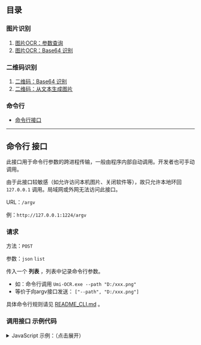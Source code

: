 ## 目录

### 图片识别

1. [图片OCR：参数查询](api_ocr.md#/api/ocr/get_options)
2. [图片OCR：Base64 识别](api_ocr.md#/api/ocr)

### 二维码识别

1. [二维码：Base64 识别](api_qrcode.md#/api/qrcode)
2. [二维码：从文本生成图片](api_qrcode.md#/api/qrcode/text)

### 命令行

- [命令行接口](#/argv)

<a id="/argv"></a>

---

## 命令行 接口

此接口用于命令行参数的跨进程传输，一般由程序内部自动调用。开发者也可手动调用。

由于此接口较敏感（如允许访问本机图片、关闭软件等），故只允许本地环回 `127.0.0.1` 调用。局域网或外网无法访问此接口。

URL：`/argv`

例：`http://127.0.0.1:1224/argv`

### 请求

方法：`POST`

参数：`json` `list`

传入一个 **列表** ，列表中记录命令行参数。

- 如：命令行调用 `Umi-OCR.exe --path "D:/xxx.png"`
- 等价于向argv接口发送： `["--path", "D:/xxx.png"]`

具体命令行规则请见 [README_CLI.md](README_CLI.md) 。

### 调用接口 示例代码

<details>
<summary>JavaScript 示例：（点击展开）</summary>

```javascript
const url = "http://127.0.0.1:1224/argv";
// 等价于命令行指令 Umi-OCR --screenshot
const data = ["--screenshot"];
fetch(url, {
        method: "POST",
        headers: {"Content-Type": "application/json"},
        body: JSON.stringify(data)
    })
    .then(response => response.text()) // 返回值是字符串
    .then(data => {
        console.log("screenshot text:\n", data)
    })
    .catch(error => {
        console.error(error);
    });
```

</details>